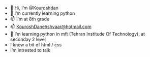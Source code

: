 - 👋 Hi, I’m @Kouroshdan
- 🌱 I’m currently learning python
- 📫 I’m at 8th grade
- 📫 KouroshDanehshvaar@hotmail.com
- 👀 I’m learning python in mft (Tehran Institude Of Technology), at seconday 2 level
- I know a bit of html / css
- I’m intrested to talk 
<!---
Kouroshdan/Kouroshdan is a ✨ special ✨ repository because its `README.md` (this file) appears on your GitHub profile.
You can click the Preview link to take a look at your changes.
--->
